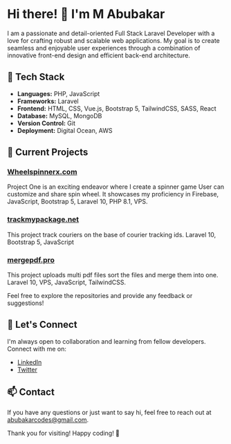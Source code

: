 # Hi there! 👋 I'm M Abubakar

I am a passionate and detail-oriented Full Stack Laravel Developer with a love for crafting robust and scalable web applications. My goal is to create seamless and enjoyable user experiences through a combination of innovative front-end design and efficient back-end architecture.

## 🚀 Tech Stack

- **Languages:** PHP, JavaScript
- **Frameworks:** Laravel
- **Frontend:** HTML, CSS, Vue.js, Bootstrap 5, TailwindCSS, SASS, React
- **Database:** MySQL, MongoDB
- **Version Control:** Git
- **Deployment:** Digital Ocean, AWS

## 🌱 Current Projects

### [Wheelspinnerx.com](https://wheelspinnerx.com)

Project One is an exciting endeavor where I create a spinner game User can customize and share spin wheel. It showcases my proficiency in Firebase, JavaScript, Bootstrap 5, Laravel 10, PHP 8.1, VPS.

### [trackmypackage.net](https://trackmypackage.net)

This project track couriers on the base of courier tracking ids. Laravel 10, Bootstrap 5, JavaScript

### [mergepdf.pro](https://mergepdf.pro)

This project uploads multi pdf files sort the files and merge them into one. Laravel 10, VPS, JavaScript, TailwindCSS.

Feel free to explore the repositories and provide any feedback or suggestions!

## 🤝 Let's Connect

I'm always open to collaboration and learning from fellow developers. Connect with me on:

- [LinkedIn](https://www.linkedin.com/in/abubakarcodes)
- [Twitter](https://x.com/abubakarcodes)

## 📫 Contact

If you have any questions or just want to say hi, feel free to reach out at abubakarcodes@gmail.com.

Thank you for visiting! Happy coding! 🚀
